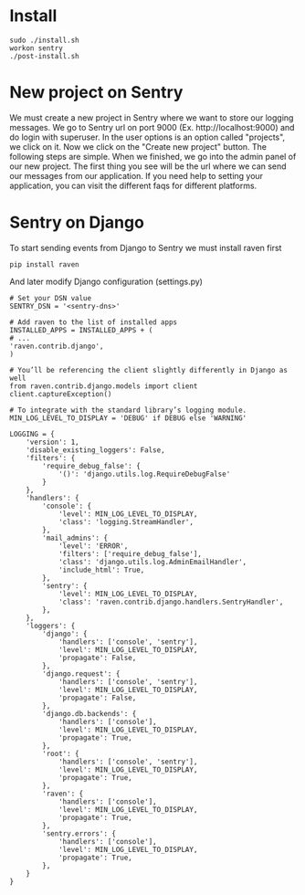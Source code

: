 Install
=======

    sudo ./install.sh
    workon sentry
    ./post-install.sh


New project on Sentry
=====================

We must create a new project in Sentry where we want to store our logging messages.
We go to Sentry url on port 9000 (Ex. http://localhost:9000) and do login with superuser.
In the user options is an option called "projects", we click on it. Now we click
on the "Create new project" button. The following steps are simple.
When we finished, we go into the admin panel of our new project.
The first thing you see will be the url where we can send our messages from our application.
If you need help to setting your application,
you can visit the different faqs for different platforms.


Sentry on Django
================

To start sending events from Django to Sentry we must install raven first

    pip install raven

And later modify Django configuration (settings.py)

    # Set your DSN value
    SENTRY_DSN = '<sentry-dns>'
    
    # Add raven to the list of installed apps
    INSTALLED_APPS = INSTALLED_APPS + (
    # ...
    'raven.contrib.django',
    )

    # You’ll be referencing the client slightly differently in Django as well
    from raven.contrib.django.models import client
    client.captureException()

    # To integrate with the standard library’s logging module.
    MIN_LOG_LEVEL_TO_DISPLAY = 'DEBUG' if DEBUG else 'WARNING'

    LOGGING = {
        'version': 1,
        'disable_existing_loggers': False,
        'filters': {
            'require_debug_false': {
                '()': 'django.utils.log.RequireDebugFalse'
            }
        },
        'handlers': {
            'console': {
                'level': MIN_LOG_LEVEL_TO_DISPLAY,
                'class': 'logging.StreamHandler',
            },
            'mail_admins': {
                'level': 'ERROR',
                'filters': ['require_debug_false'],
                'class': 'django.utils.log.AdminEmailHandler',
                'include_html': True,
            },
            'sentry': {
                'level': MIN_LOG_LEVEL_TO_DISPLAY,
                'class': 'raven.contrib.django.handlers.SentryHandler',
            },
        },
        'loggers': {
            'django': {
                'handlers': ['console', 'sentry'],
                'level': MIN_LOG_LEVEL_TO_DISPLAY,
                'propagate': False,
            },
            'django.request': {
                'handlers': ['console', 'sentry'],
                'level': MIN_LOG_LEVEL_TO_DISPLAY,
                'propagate': False,
            },
            'django.db.backends': {
                'handlers': ['console'],
                'level': MIN_LOG_LEVEL_TO_DISPLAY,
                'propagate': True,
            },
            'root': {
                'handlers': ['console', 'sentry'],
                'level': MIN_LOG_LEVEL_TO_DISPLAY,
                'propagate': True,
            },
            'raven': {
                'handlers': ['console'],
                'level': MIN_LOG_LEVEL_TO_DISPLAY,
                'propagate': True,
            },
            'sentry.errors': {
                'handlers': ['console'],
                'level': MIN_LOG_LEVEL_TO_DISPLAY,
                'propagate': True,
            },
        }
    }
